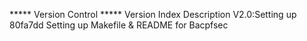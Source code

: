 *****                  Version Control                   *****
Version            Index     Description
V2.0:Setting up	   80fa7dd   Setting up Makefile & README for Bacpfsec